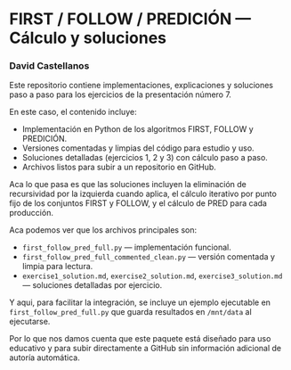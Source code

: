 # FIRST / FOLLOW / PREDICIÓN — Cálculo y soluciones

### David Castellanos

Este repositorio contiene implementaciones, explicaciones y soluciones paso a paso para los ejercicios de la presentación número 7.

En este caso, el contenido incluye:
- Implementación en Python de los algoritmos FIRST, FOLLOW y PREDICIÓN.
- Versiones comentadas y limpias del código para estudio y uso.
- Soluciones detalladas (ejercicios 1, 2 y 3) con cálculo paso a paso.
- Archivos listos para subir a un repositorio en GitHub.

Aca lo que pasa es que las soluciones incluyen la eliminación de recursividad por la izquierda cuando aplica, el cálculo iterativo por punto fijo de los conjuntos FIRST y FOLLOW, y el cálculo de PRED para cada producción.

Aca podemos ver que los archivos principales son:
- `first_follow_pred_full.py` — implementación funcional.
- `first_follow_pred_full_commented_clean.py` — versión comentada y limpia para lectura.
- `exercise1_solution.md`, `exercise2_solution.md`, `exercise3_solution.md` — soluciones detalladas por ejercicio.

Y aqui, para facilitar la integración, se incluye un ejemplo ejecutable en `first_follow_pred_full.py` que guarda resultados en `/mnt/data` al ejecutarse.

Por lo que nos damos cuenta que este paquete está diseñado para uso educativo y para subir directamente a GitHub sin información adicional de autoría automática.
